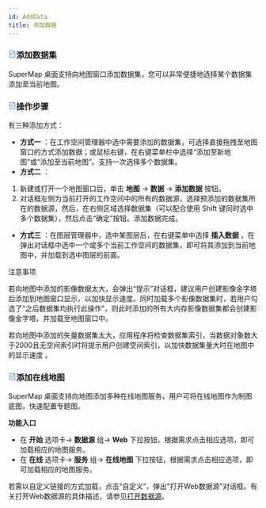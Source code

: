 ```yaml
---
id: AddData
title: 添加数据
---
```

### ![](../../img/read.gif)添加数据集

SuperMap 桌面支持向地图窗口添加数据集，您可以非常便捷地选择某个数据集添加至当前地图。

### ![](../../img/read.gif)操作步骤

有三种添加方式：

* **方式一** ：在工作空间管理器中选中需要添加的数据集，可选择直接拖拽至地图窗口的方式添加数据；或鼠标右键，在右键菜单栏中选择“添加至新地图”或“添加至当前地图”。支持一次选择多个数据集。
* **方式二** ： 
1. 新建或打开一个地图窗口后，单击 **地图** -> **数据** -> **添加数据** 按钮。
2. 对话框左侧为当前打开的工作空间中的所有的数据源，选择预添加的数据集所在的数据源，然后，在右侧区域选择数据集（可以配合使用 Shift 键同时选中多个数据集），然后点击“确定”按钮。添加数据完成。 
* **方式三** ：在图层管理器中，选中某图层后，在右键菜单中选择 **插入数据** ，在弹出对话框中选中一个或多个当前工作空间的数据集，即可将其添加到当前地图中，并加载到选中图层的前面。

注意事项

若向地图中添加的影像数据太大，会弹出“提示”对话框，建议用户创建影像金字塔后添加到地图窗口显示，以加快显示速度。同时加载多个影像数据集时，若用户勾选了“之后数据集均执行此操作”，则此时添加的所有大内存影像数据集都会创建影像金字塔，并加载至地图窗口中。

若向地图中添加的矢量数据集太大，应用程序将检查数据集索引，当数据对象数大于2000且无空间索引时将提示用户创建空间索引，以加快数据集量大时在地图中的显示速度
。

### ![](../../img/read.gif)添加在线地图

SuperMap 桌面支持向地图添加多种在线地图服务，用户可将在线地图作为制图底图，快速配置专题图。

**功能入口**

* 在 **开始** 选项卡-> **数据源** 组-> **Web** 下拉按钮，根据需求点击相应选项，即可加载相应的地图服务。
* 在 **在线** 选项卡-> **服务** 组-> **在线地图** 下拉按钮，根据需求点击相应选项，即可加载相应的地图服务。

若需以自定义链接的方式加载，点击“自定义”，弹出"打开Web数据源"对话框。有关打开Web数据源的具体描述，请参见[打开数据源](../../DataProcessing/DataManagement/OpenDatasource)。


